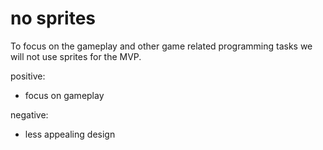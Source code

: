 no sprites
==========

To focus on the gameplay and other game related programming tasks we will not use sprites for the MVP.

positive:
- focus on gameplay

negative: 
- less appealing design
